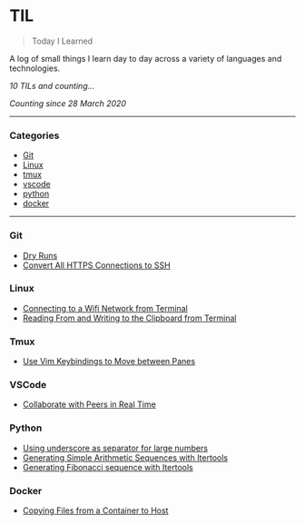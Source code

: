 # TIL

> Today I Learned

A log of small things I learn day to day across a variety of languages and technologies. 

_10 TILs and counting..._

_Counting since 28 March 2020_

---

### Categories

* [Git](#git)
* [Linux](#linux)
* [tmux](#tmux)
* [vscode](#vscode)
* [python](#python)
* [docker](#docker)

---

### Git

- [Dry Runs](git/dry-runs.md)
- [Convert All HTTPS Connections to SSH](git/convert-https-to-ssh.md)

### Linux 

- [Connecting to a Wifi Network from Terminal](linux/connecting-to-wifi-from-terminal.md)
- [Reading From and Writing to the Clipboard from Terminal](linux/using-clipboard-from-terminal.md)

### Tmux

- [Use Vim Keybindings to Move between Panes](tmux/use-vim-keybindings-to-move-between-panes.md) 

### VSCode
- [Collaborate with Peers in Real Time](vscode/collaborate-with-peers-in-real-time.md)

### Python
- [Using underscore as separator for large numbers](python/underscore-separator.md)
- [Generating Simple Arithmetic Sequences with Itertools](python/arithmetic-sequences-itertools.md)
- [Generating Fibonacci sequence with Itertools](python/fibonacci-itertools.md)

### Docker
- [Copying Files from a Container to Host](docker/copying-files-from-container.md)